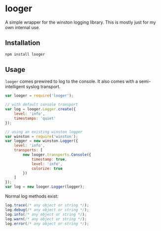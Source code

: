 # looger
A simple wrapper for the winston logging library. This is mostly just for
my own internal use.

## Installation
```bash
npm install looger
```

## Usage
`looger` comes prewired to log to the console. It also comes with a semi-intelligent
syslog transport.

```javascript
var looger = require('looger');

// with default console transport
var log = looger.Logger.create({
	level: 'info',
	timestamps: 'quiet'
});

// using an existing winston logger
var winston = require('winston');
var logger = new winston.Logger({
	level: 'info',
	transports: [
		new looger.transports.Console({
			timestamp: true,
			level: 'info',
			colorize: true
		})
	]
});
var log = new looger.Logger(logger);
```

Normal log methods exist:

```javascript
log.trace(/* any object or string */);
log.debug(/* any object or string */);
log.info(/* any object or string */);
log.warn(/* any object or string */);
log.error(/* any object or string */);
```
